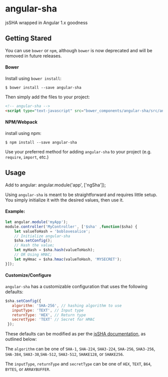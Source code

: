 # angular-sha
jsSHA wrapped in Angular 1.x goodness

## Getting Stared
You can use `bower` or `npm`, although `bower` is now deprecated and will be removed in future releases.

#### Bower
Install using `bower install`:

```shell
$ bower install --save angular-sha
```

Then simply add the files to your project:

```html
<!-- angular-sha -->
<script type="text-javascript" src="bower_components/angular-sha/src/angular-sha.js">
```

#### NPM/Webpack
install using npm:
```shell
$ npm install --save angular-sha
```

Use your preferred method for adding `angular-sha` to your project (e.g. `require`, `import`, etc.)

## Usage
Add to angular:
angular.module('app', ['ngSha']);

Using `angular-sha` is meant to be straightforward and requires little setup. You simply initialize it with the desired values, then use it.

#### Example:

```javascript
let angular.module('myApp');
module.controller('MyController', ['$sha' ,function($sha) {
	let valueToHash = 'boblovesalice';
    // Initialize angular-sha
	$sha.setConfig();
    // Hash the value; 
    let myHash = $sha.hash(valueToHash);
    // OR Using HMAC;
	let myHmac = $sha.hmac(valueToHash, 'MYSECRET');
}]);
```

#### Customize/Configure
`angular-sha` has a customizable configuration that uses the following defaults:

```javascript
$sha.setConfig({
   algorithm: 'SHA-256', // hashing algorithm to use
   inputType: 'TEXT', // Input type
   returnType: 'HEX', // Return type
   secretType: 'TEXT' // Secret for HMAC
 });
```
These defaults can be modified as per the [jsSHA documentation](https://github.com/Caligatio/jsSHA#hashing), as outlined below:

 The `algorithm` can be one of `SHA-1`, `SHA-224`, `SHA3-224`, `SHA-256`, `SHA3-256`, `SHA-384`, `SHA3-38`,`SHA-512`, `SHA3-512`, `SHAKE128`, or `SHAKE256`. 
 
 The `inputType`, `returnType` and `secretType` can be one of `HEX`, `TEXT`, `B64`, `BYTES`, or `ARRAYBUFFER`. 
